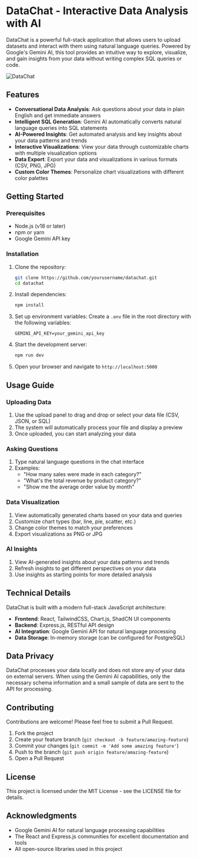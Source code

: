 # DataChat - Interactive Data Analysis with AI

DataChat is a powerful full-stack application that allows users to upload datasets and interact with them using natural language queries. Powered by Google's Gemini AI, this tool provides an intuitive way to explore, visualize, and gain insights from your data without writing complex SQL queries or code.

![DataChat](./assets/app-screenshot.png)

## Features

- **Conversational Data Analysis**: Ask questions about your data in plain English and get immediate answers
- **Intelligent SQL Generation**: Gemini AI automatically converts natural language queries into SQL statements
- **AI-Powered Insights**: Get automated analysis and key insights about your data patterns and trends
- **Interactive Visualizations**: View your data through customizable charts with multiple visualization options
- **Data Export**: Export your data and visualizations in various formats (CSV, PNG, JPG)
- **Custom Color Themes**: Personalize chart visualizations with different color palettes

## Getting Started

### Prerequisites

- Node.js (v18 or later)
- npm or yarn
- Google Gemini API key

### Installation

1. Clone the repository:
   ```bash
   git clone https://github.com/yourusername/datachat.git
   cd datachat
   ```

2. Install dependencies:
   ```bash
   npm install
   ```

3. Set up environment variables:
   Create a `.env` file in the root directory with the following variables:
   ```
   GEMINI_API_KEY=your_gemini_api_key
   ```

4. Start the development server:
   ```bash
   npm run dev
   ```

5. Open your browser and navigate to `http://localhost:5000`

## Usage Guide

### Uploading Data

1. Use the upload panel to drag and drop or select your data file (CSV, JSON, or SQL)
2. The system will automatically process your file and display a preview
3. Once uploaded, you can start analyzing your data

### Asking Questions

1. Type natural language questions in the chat interface
2. Examples:
   - "How many sales were made in each category?"
   - "What's the total revenue by product category?"
   - "Show me the average order value by month"

### Data Visualization

1. View automatically generated charts based on your data and queries
2. Customize chart types (bar, line, pie, scatter, etc.)
3. Change color themes to match your preferences
4. Export visualizations as PNG or JPG

### AI Insights

1. View AI-generated insights about your data patterns and trends
2. Refresh insights to get different perspectives on your data
3. Use insights as starting points for more detailed analysis

## Technical Details

DataChat is built with a modern full-stack JavaScript architecture:

- **Frontend**: React, TailwindCSS, Chart.js, ShadCN UI components
- **Backend**: Express.js, RESTful API design
- **AI Integration**: Google Gemini API for natural language processing
- **Data Storage**: In-memory storage (can be configured for PostgreSQL)

## Data Privacy

DataChat processes your data locally and does not store any of your data on external servers. When using the Gemini AI capabilities, only the necessary schema information and a small sample of data are sent to the API for processing.

## Contributing

Contributions are welcome! Please feel free to submit a Pull Request.

1. Fork the project
2. Create your feature branch (`git checkout -b feature/amazing-feature`)
3. Commit your changes (`git commit -m 'Add some amazing feature'`)
4. Push to the branch (`git push origin feature/amazing-feature`)
5. Open a Pull Request

## License

This project is licensed under the MIT License - see the LICENSE file for details.

## Acknowledgments

- Google Gemini AI for natural language processing capabilities
- The React and Express.js communities for excellent documentation and tools
- All open-source libraries used in this project
